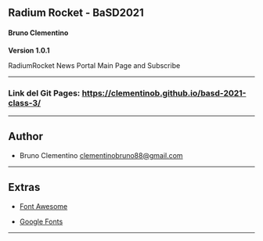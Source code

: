 ## Radium Rocket - BaSD2021
#### Bruno Clementino


**Version 1.0.1**

RadiumRocket News Portal Main Page and Subscribe

---

### Link del Git Pages: https://clementinob.github.io/basd-2021-class-3/
---

## Author

- Bruno Clementino <clementinobruno88@gmail.com>

---

## Extras

* [Font Awesome](https://fontawesome.com)

* [Google Fonts](https://fonts.google.com/)

---